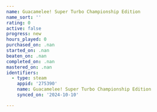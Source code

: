 ```yaml
---
name: Guacamelee! Super Turbo Championship Edition
name_sort: ''
rating: 0
active: false
progress: new
hours_played: 0
purchased_on: .nan
started_on: .nan
beaten_on: .nan
completed_on: .nan
mastered_on: .nan
identifiers:
  - type: steam
    appid: '275390'
    name: Guacamelee! Super Turbo Championship Edition
    synced_on: '2024-10-10'

---
```

